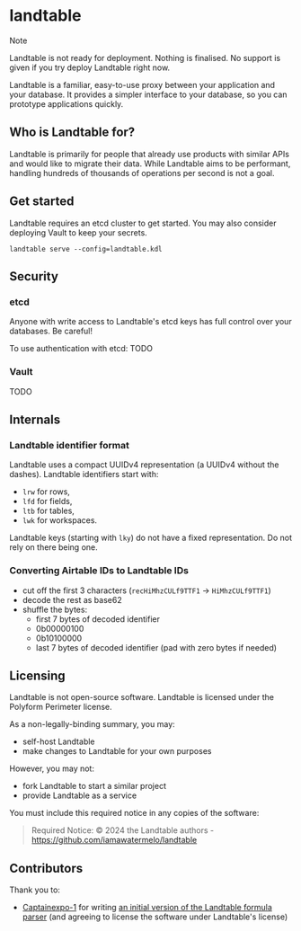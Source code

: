 # landtable

> [!NOTE]
> Landtable is not ready for deployment. Nothing is finalised.
> No support is given if you try deploy Landtable right now.

Landtable is a familiar, easy-to-use proxy between your application and your
database. It provides a simpler interface to your database, so you can prototype
applications quickly.

## Who is Landtable for?

Landtable is primarily for people that already use products with similar APIs
and would like to migrate their data. While Landtable aims to be performant,
handling hundreds of thousands of operations per second is not a goal.

## Get started

Landtable requires an etcd cluster to get started.
You may also consider deploying Vault to keep your secrets.

```
landtable serve --config=landtable.kdl
```

## Security

### etcd

Anyone with write access to Landtable's etcd keys has full control over your
databases. Be careful!

To use authentication with etcd:
TODO

### Vault

TODO

## Internals

### Landtable identifier format

Landtable uses a compact UUIDv4 representation (a UUIDv4 without the dashes).
Landtable identifiers start with:
- `lrw` for rows,
- `lfd` for fields,
- `ltb` for tables,
- `lwk` for workspaces.

Landtable keys (starting with `lky`) do not have a fixed representation.
Do not rely on there being one.

### Converting Airtable IDs to Landtable IDs

- cut off the first 3 characters (`recHiMhzCULf9TTF1` -> `HiMhzCULf9TTF1`)
- decode the rest as base62
- shuffle the bytes:
  - first 7 bytes of decoded identifier
  - 0b00000100
  - 0b10100000
  - last 7 bytes of decoded identifier (pad with zero bytes if needed)

## Licensing

Landtable is not open-source software. Landtable is licensed under the Polyform
Perimeter license.

As a non-legally-binding summary, you may:
- self-host Landtable
- make changes to Landtable for your own purposes

However, you may not:
- fork Landtable to start a similar project
- provide Landtable as a service

You must include this required notice in any copies of the software:

> Required Notice: &copy; 2024 the Landtable authors - https://github.com/iamawatermelo/landtable

## Contributors

Thank you to:
- [Captainexpo-1](https://github.com/Captainexpo-1) for writing
  [an initial version of the Landtable formula parser](https://github.com/Captainexpo-1/Formula-Parser)
  (and agreeing to license the software under Landtable's license)
